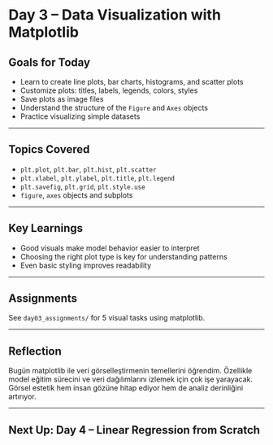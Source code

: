 # Day 3 – Data Visualization with Matplotlib

## Goals for Today
- Learn to create line plots, bar charts, histograms, and scatter plots
- Customize plots: titles, labels, legends, colors, styles
- Save plots as image files
- Understand the structure of the `Figure` and `Axes` objects
- Practice visualizing simple datasets

---

## Topics Covered
- `plt.plot`, `plt.bar`, `plt.hist`, `plt.scatter`
- `plt.xlabel`, `plt.ylabel`, `plt.title`, `plt.legend`
- `plt.savefig`, `plt.grid`, `plt.style.use`
- `figure`, `axes` objects and subplots

---

## Key Learnings
- Good visuals make model behavior easier to interpret
- Choosing the right plot type is key for understanding patterns
- Even basic styling improves readability

---

## Assignments
See `day03_assignments/` for 5 visual tasks using matplotlib.

---

## Reflection
Bugün matplotlib ile veri görselleştirmenin temellerini öğrendim. Özellikle model eğitim sürecini ve veri dağılımlarını izlemek için çok işe yarayacak. Görsel estetik hem insan gözüne hitap ediyor hem de analiz derinliğini artırıyor.

---

## Next Up: Day 4 – Linear Regression from Scratch
